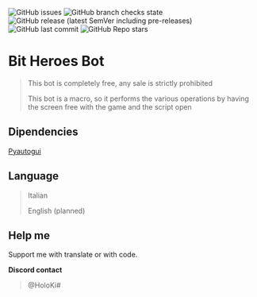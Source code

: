 ![GitHub issues](https://img.shields.io/github/issues/HoloKi/BitHeroesBot)
![GitHub branch checks state](https://img.shields.io/github/checks-status/HoloKi/BitHeroesBot/master)
![GitHub release (latest SemVer including pre-releases)](https://img.shields.io/github/v/release/HoloKi/BitHeroesBot?include_prereleases)
![GitHub last commit](https://img.shields.io/github/last-commit/HoloKi/BitHeroesBot)
![GitHub Repo stars](https://img.shields.io/github/stars/HoloKi/BitHeroesBot)

# Bit Heroes Bot
>This bot is completely free, any sale is strictly prohibited
>
>This bot is a macro, so it performs the various operations by having the screen free with the game and the script open

## Dipendencies

[Pyautogui](https://pyautogui.readthedocs.io/en/latest/)

## Language

>Italian
>
>English (planned)

## Help me

Support me with translate or with code.

**Discord contact**
>@HoloKi#
